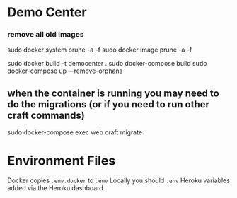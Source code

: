 # Demo Center

### remove all old images
sudo docker system prune -a -f
sudo docker image prune -a -f

sudo docker build -t democenter  . 
sudo docker-compose build
sudo docker-compose up  --remove-orphans 

## when the container is running you may need to do the migrations (or if you need to run other craft commands) 
sudo docker-compose exec web craft migrate





# Environment Files
Docker copies `.env.docker` to `.env`
Locally you should `.env`
Heroku variables added via the Heroku dashboard
